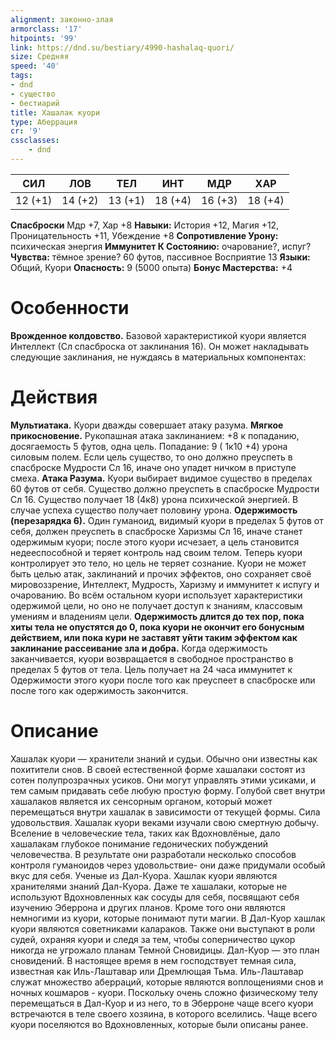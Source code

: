 ```yaml
---
alignment: законно-злая
armorclass: '17'
hitpoints: '99'
link: https://dnd.su/bestiary/4990-hashalaq-quori/
size: Средняя
speed: '40'
tags:
- dnd
- существо
- бестиарий
title: Хашалак куори
type: Аберрация
cr: '9'
cssclasses:
    - dnd
---
```



| СИЛ | ЛОВ | ТЕЛ | ИНТ | МДР | ХАР |
|---|---|---|---|---|---|
| 12 (+1) | 14 (+2) | 13 (+1) | 18 (+4) | 16 (+3) | 18 (+4) |
**Спасброски** Мдр +7, Хар +8
**Навыки:** История +12, Магия +12, Проницательность +11, Убеждение +8
**Сопротивление Урону:** психическая энергия
**Иммунитет К Состоянию:** очарование?, испуг?
**Чувства:** тёмное зрение? 60 футов, пассивное Восприятие 13
**Языки:** Общий, Куори
**Опасность:** 9 (5000 опыта)
**Бонус Мастерства:** +4


# Особенности
**Врожденное колдовство.** Базовой характеристикой куори является Интеллект (Сл спасброска от заклинания 16). Он может накладывать следующие заклинания, не нуждаясь в материальных компонентах:


# Действия
**Мультиатака.** Куори дважды совершает атаку разума.
**Мягкое прикосновение.** Рукопашная атака заклинанием: +8 к попаданию, досягаемость 5 футов, одна цель. Попадание: 9 ( 1к10 +4) урона силовым полем. Если цель существо, то оно должно преуспеть в спасброске Мудрости Сл 16, иначе оно упадет ничком в приступе смеха.
**Атака Разума.** Куори выбирает видимое существо в пределах 60 футов от себя. Существо должно преуспеть в спасброске Мудрости Сл 16. Существо получает 18 (4к8) урона психической энергией. В случае успеха существо получает половину урона.
**Одержимость (перезарядка 6).** Один гуманоид, видимый куори в пределах 5 футов от себя, должен преуспеть в спасброске Харизмы Сл 16, иначе станет одержимым куори; после этого куори исчезает, а цель становится недееспособной и теряет контроль над своим телом. Теперь куори контролирует это тело, но цель не теряет сознание. Куори не может быть целью атак, заклинаний и прочих эффектов, оно сохраняет своё мировоззрение, Интеллект, Мудрость, Харизму и иммунитет к испугу и очарованию. Во всём остальном куори использует характеристики одержимой цели, но оно не получает доступ к знаниям, классовым умениям и владениям цели.
**Одержимость длится до тех пор, пока хиты тела не опустятся до 0, пока куори не окончит его бонусным действием, или пока кури не заставят уйти таким эффектом как заклинание рассеивание зла и добра.** Когда одержимость заканчивается, куори возвращается в свободное пространство в пределах 5 футов от тела. Цель получает на 24 часа иммунитет к Одержимости этого куори после того как преуспеет в спасброске или после того как одержимость закончится.


# Описание
Хашалак куори — хранители знаний и судьи. Обычно они известны как похитители снов. В своей естественной форме хашалаки состоят из сотен полупрозрачных усиков. Они могут управлять этими усиками, и тем самым придавать себе любую простую форму. Голубой свет внутри хашалаков является их сенсорным органом, который может перемещаться внутри хашалак в зависимости от текущей формы. Сила удовольствия. Хашалак куори веками изучали свою смертную добычу. Вселение в человеческие тела, таких как Вдохновлёные, дало хашалакам глубокое понимание гедонических побуждений человечества. В результате они разработали несколько способов контроля гуманоидов через удовольствие- они даже придумали особый вкус для себя. Ученые из Дал-Куора. Хашлак куори являются хранителями знаний Дал-Куора. Даже те хашалаки, которые не используют Вдохновленных как сосуды для себя, посвящают себя изучению Эберрона и других планов. Кроме того они являются немногими из куори, которые понимают пути магии. В Дал-Куор хашлак куори являются советниками калараков. Также они выступают в роли судей, охраняя куори и следя за тем, чтобы соперничество цукор никогда не угрожало планам Темной Сновидицы. Дал-Куор — это план сновидений. В настоящее время в нем господствует темная сила, известная как Иль-Лаштавар или Дремлющая Тьма. Иль-Лаштавар служат множество аберраций, которые являются воплощениями снов и ночных кошмаров - куори. Поскольку очень сложно физическому телу перемещаться в Дал-Куор и из него, то в Эберроне чаще всего куори встречаются в теле своего хозяина, в которого вселились. Чаще всего куори поселяются во Вдохновленных, которые были описаны ранее.